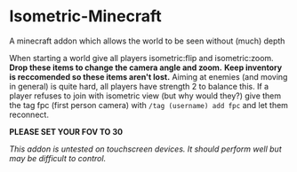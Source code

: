 # Isometric-Minecraft
A minecraft addon which allows the world to be seen without (much) depth

When starting a world give all players isometric:flip and isometric:zoom. **Drop these items to change the camera angle and zoom.**
**Keep inventory is reccomended so these items aren't lost.** Aiming at enemies (and moving in general) is quite hard, all players have strength 2 to balance this.
If a player refuses to join with isometric view (but why would they?) give them the tag fpc (first person camera) with `/tag (username) add fpc` and let them reconnect.

**PLEASE SET YOUR FOV TO 30**

*This addon is untested on touchscreen devices. It should perform well but may be difficult to control.*
